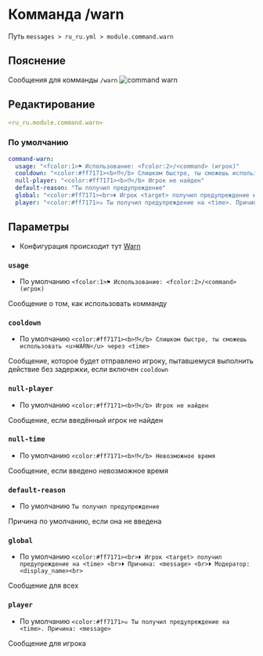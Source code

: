# Комманда /warn
Путь `messages > ru_ru.yml > module.command.warn`

## Пояснение
Сообщения для комманды `/warn`
![command warn](/commandwarn.png)

## Редактирование
```yaml
<ru_ru.module.command.warn>
```

### По умолчанию
```yaml
command-warn:
  usage: "<fcolor:1>⚑ Использование: <fcolor:2>/<command> (игрок)"
  cooldown: "<color:#ff7171><b>⁉</b> Слишком быстро, ты сможешь использовать <u>WARN</u> через <time>"
  null-player: "<color:#ff7171><b>⁉</b> Игрок не найден"
  default-reason: "Ты получил предупреждение"
  global: "<color:#ff7171><br>⏵ Игрок <target> получил предупреждение на <time> <br>⏵ Причина: <message> <br>⏵ Модератор: <display_name><br>"
  player: "<color:#ff7171>☠ Ты получил предупреждение на <time>. Причина: <message>"
```

## Параметры

- Конфигурация происходит тут [Warn](/ru/config/module/command/command-warn/)

### `usage`
- По умолчанию `<fcolor:1>⚑ Использование: <fcolor:2>/<command> (игрок)`

Сообщение о том, как использовать комманду

### `cooldown`
- По умолчанию `<color:#ff7171><b>⁉</b> Слишком быстро, ты сможешь использовать <u>WARN</u> через <time>`

Сообщение, которое будет отправлено игроку, пытавшемуся выполнить действие без задержки, если включен `cooldown`

### `null-player`
- По умолчанию `<color:#ff7171><b>⁉</b> Игрок не найден`

Сообщение, если введённый игрок не найден

### `null-time`
- По умолчанию `<color:#ff7171><b>⁉</b> Невозможное время`

Сообщение, если введено невозможное время

### `default-reason`
- По умолчанию `Ты получил предупреждение`

Причина по умолчанию, если она не введена

### `global`
- По умолчанию `<color:#ff7171><br>⏵ Игрок <target> получил предупреждение на <time> <br>⏵ Причина: <message> <br>⏵ Модератор: <display_name><br>`

Сообщение для всех

### `player`
- По умолчанию `<color:#ff7171>☠ Ты получил предупреждение на <time>. Причина: <message>`

Сообщение для игрока

